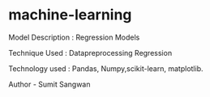 # machine-learning
Model Description :
Regression Models

Technique Used :
Datapreprocessing 
Regression

Technology used :
Pandas, Numpy,scikit-learn, matplotlib.


Author - Sumit  Sangwan
